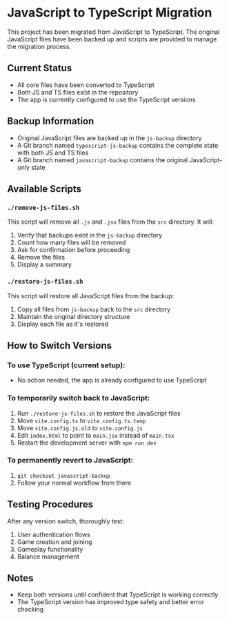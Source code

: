 # JavaScript to TypeScript Migration

This project has been migrated from JavaScript to TypeScript. The original JavaScript files have been backed up and scripts are provided to manage the migration process.

## Current Status

- All core files have been converted to TypeScript
- Both JS and TS files exist in the repository
- The app is currently configured to use the TypeScript versions

## Backup Information

- Original JavaScript files are backed up in the `js-backup` directory
- A Git branch named `typescript-js-backup` contains the complete state with both JS and TS files
- A Git branch named `javascript-backup` contains the original JavaScript-only state

## Available Scripts

### `./remove-js-files.sh`

This script will remove all `.js` and `.jsx` files from the `src` directory. It will:
1. Verify that backups exist in the `js-backup` directory
2. Count how many files will be removed
3. Ask for confirmation before proceeding
4. Remove the files
5. Display a summary

### `./restore-js-files.sh`

This script will restore all JavaScript files from the backup:
1. Copy all files from `js-backup` back to the `src` directory
2. Maintain the original directory structure
3. Display each file as it's restored

## How to Switch Versions

### To use TypeScript (current setup):
- No action needed, the app is already configured to use TypeScript

### To temporarily switch back to JavaScript:
1. Run `./restore-js-files.sh` to restore the JavaScript files
2. Move `vite.config.ts` to `vite.config.ts.temp`
3. Move `vite.config.js.old` to `vite.config.js`
4. Edit `index.html` to point to `main.jsx` instead of `main.tsx`
5. Restart the development server with `npm run dev`

### To permanently revert to JavaScript:
1. `git checkout javascript-backup`
2. Follow your normal workflow from there

## Testing Procedures

After any version switch, thoroughly test:
1. User authentication flows
2. Game creation and joining
3. Gameplay functionality
4. Balance management

## Notes

- Keep both versions until confident that TypeScript is working correctly
- The TypeScript version has improved type safety and better error checking 